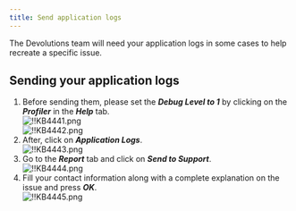 ```yaml
---
title: Send application logs
---
```

The Devolutions team will need your application logs in some cases to help recreate a specific issue.  
## Sending your application logs
1. Before sending them, please set the ***Debug Level to 1*** by clicking on the ***Profiler*** in the ***Help*** tab.  
![!!KB4441.png](https://webdevolutions.azureedge.net/docs/en/kb/KB4441.png)  
![!!KB4442.png](https://webdevolutions.azureedge.net/docs/en/kb/KB4442.png)  
1. After, click on ***Application Logs***.  
![!!KB4443.png](https://webdevolutions.azureedge.net/docs/en/kb/KB4443.png)  
1. Go to the ***Report*** tab and click on ***Send to Support***.  
![!!KB4444.png](https://webdevolutions.azureedge.net/docs/en/kb/KB4444.png)  
4. Fill your contact information along with a complete explanation on the issue and press ***OK***.  
![!!KB4445.png](https://webdevolutions.azureedge.net/docs/en/kb/KB4445.png)
